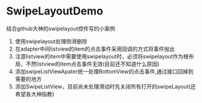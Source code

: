 # SwipeLayoutDemo
结合github大神的swipelayout控件写的小案例

  1. 使用swipelayout处理侧滑删除
  2. 在adapter中间listview的item的点击事件采用回调的方式将事件抛出
  3. 注意listview的item中需要使用swipelayout时，必须将swipelayout作为根布局，不然listview的item点击事件无效(目前还不知道什么原因)
  4. 添加swipeListViewApater统一处理BottomView的点击事件,通过接口回掉到需要的地方
  5. 添加SwipeListView，目前尚未处理滑动时先关闭所有打开的swipeLayout(还希望各大神指教)

